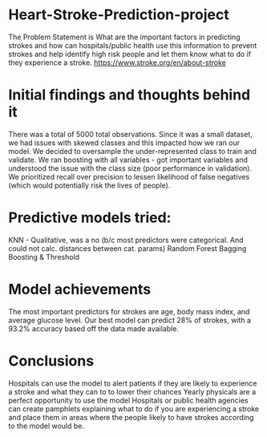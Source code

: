 # Heart-Stroke-Prediction-project
 
The Problem Statement is What are the important factors in predicting strokes and how can hospitals/public health use this information to prevent strokes and help identify high risk people and let them know what to do if they experience a stroke.
https://www.stroke.org/en/about-stroke

# Initial findings and thoughts behind it
There was a total of 5000 total observations. Since it was a small dataset, we had issues with skewed classes and this impacted how we ran our model.
We decided to oversample the under-represented class to train and validate.
We ran boosting with all variables - got important variables and understood the issue with the class size (poor performance in validation).
We prioritized recall over precision to lessen likelihood of false negatives (which would potentially risk the lives of people). 

# Predictive models tried: 
KNN - Qualitative, was a no (b/c most predictors were categorical. And could not calc. distances between cat. params)
Random Forest 
Bagging
Boosting & Threshold 

# Model achievements
The most important predictors for strokes are age, body mass index, and average glucose level.
Our best model can predict 28% of strokes, with a 93.2% accuracy based off the data made available. 

# Conclusions
Hospitals can use the model to alert patients if they are likely to experience a stroke and what they can to to lower their chances
Yearly physicals are a perfect opportunity to use the model
Hospitals or public health agencies can create pamphlets explaining what to do if you are experiencing a stroke and place them in areas where the people likely to have strokes according to the model would be.

